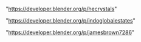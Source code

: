 "https://developer.blender.org/p/hecrystals"

"https://developer.blender.org/p/indoglobalestates"

"https://developer.blender.org/p/jamesbrown7286"

